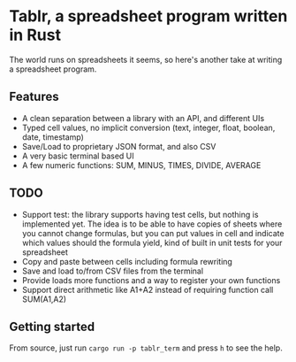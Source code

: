 # Tablr, a spreadsheet program written in Rust

The world runs on spreadsheets it seems, so here's another take at writing a spreadsheet program.

## Features

- A clean separation between a library with an API, and different UIs
- Typed cell values, no implicit conversion (text, integer, float, boolean, date, timestamp)
- Save/Load to proprietary JSON format, and also CSV
- A very basic terminal based UI
- A few numeric functions: SUM, MINUS, TIMES, DIVIDE, AVERAGE

## TODO

- Support test: the library supports having test cells, but nothing is implemented yet. The idea is to be able to have copies of sheets where you cannot change formulas, but you can put values in cell and indicate which values should the formula yield, kind of built in unit tests for your spreadsheet
- Copy and paste between cells including formula rewriting
- Save and load to/from CSV files from the terminal
- Provide loads more functions and a way to register your own functions
- Support direct arithmetic like A1+A2 instead of requiring function call SUM(A1,A2)

## Getting started

From source, just run `cargo run -p tablr_term` and press `h` to see the help.
